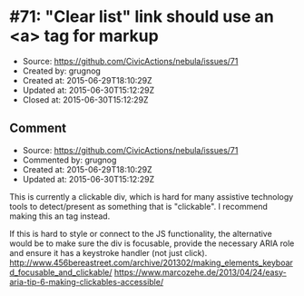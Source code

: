 # #71: &quot;Clear list&quot; link should use an &lt;a&gt; tag for markup

* Source: https://github.com/CivicActions/nebula/issues/71
* Created by: grugnog
* Created at: 2015-06-29T18:10:29Z
* Updated at: 2015-06-30T15:12:29Z
* Closed at: 2015-06-30T15:12:29Z


## Comment

* Source: https://github.com/CivicActions/nebula/issues/71
* Commented by: grugnog
* Created at: 2015-06-29T18:10:29Z
* Updated at: 2015-06-30T15:12:29Z

This is currently a clickable div, which is hard for many assistive technology tools to detect/present as something that is &quot;clickable&quot;. I recommend making this an <a> tag instead.

If this is hard to style or connect to the JS functionality, the alternative would be to make sure the div is focusable, provide the necessary ARIA role and ensure it has a keystroke handler (not just click).
http://www.456bereastreet.com/archive/201302/making_elements_keyboard_focusable_and_clickable/
https://www.marcozehe.de/2013/04/24/easy-aria-tip-6-making-clickables-accessible/


</a>